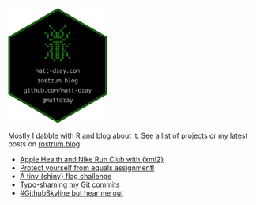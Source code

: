 <img src="https://raw.githubusercontent.com/matt-dray/stickers/master/output/business_hex.png" width=200>

Mostly I dabble with R and blog about it. See [a list of projects](https://github.com/matt-dray/projects/blob/main/README.md) or my latest posts on [rostrum.blog](https://www.rostrum.blog/):

<!-- BLOG-POST-LIST:START -->
- [Apple Health and Nike Run Club with {xml2}](https://www.rostrum.blog/2021/03/23/xml-health/)
- [Protect yourself from equals assignment!](https://www.rostrum.blog/2021/03/13/assign/)
- [A tiny {shiny} flag challenge](https://www.rostrum.blog/2021/03/02/randoflag/)
- [Typo-shaming my Git commits](https://www.rostrum.blog/2021/02/27/typos/)
- [#GithubSkyline but hear me out](https://www.rostrum.blog/2021/02/21/skyphone/)
<!-- BLOG-POST-LIST:END -->

